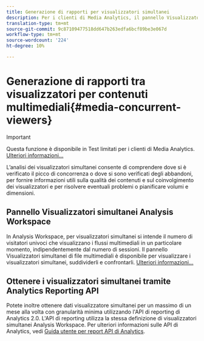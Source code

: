 ```yaml
---
title: Generazione di rapporti per visualizzatori simultanei
description: Per i clienti di Media Analytics, il pannello Visualizzatori simultanei di  Analysis Workspace consente di analizzare i visualizzatori simultanei per comprendere dove si è verificato il picco di concorrenza o dove si sono verificati i rilasci.
translation-type: tm+mt
source-git-commit: 9c87109477518dd647b263edfa6bcf89be3e067d
workflow-type: tm+mt
source-wordcount: '224'
ht-degree: 10%

---
```



# Generazione di rapporti tra visualizzatori per contenuti multimediali{#media-concurrent-viewers}

>[!IMPORTANT]
>
>Questa funzione è disponibile in Test limitati per i clienti di Media Analytics. [Ulteriori informazioni...](https://docs.adobe.com/content/help/it-IT/analytics/landing/an-releases.html)

L’analisi dei visualizzatori simultanei consente di comprendere dove si è verificato il picco di concorrenza o dove si sono verificati degli abbandoni, per fornire informazioni utili sulla qualità dei contenuti e sul coinvolgimento dei visualizzatori e per risolvere eventuali problemi o pianificare volumi e dimensioni.

## Pannello Visualizzatori simultanei  Analysis Workspace

In  Analysis Workspace, per visualizzatori simultanei si intende il numero di visitatori univoci che visualizzano i flussi multimediali in un particolare momento, indipendentemente dal numero di sessioni. Il pannello Visualizzatori simultanei di file multimediali è disponibile per visualizzare i visualizzatori simultanei, suddividerli e confrontarli. [Ulteriori informazioni...](https://docs.adobe.com/content/help/en/analytics/analyze/analysis-workspace/panels/media-concurrent-viewers.html)

## Ottenere i visualizzatori simultanei tramite Analytics Reporting API

Potete inoltre ottenere dati visualizzatore simultanei per un massimo di un mese alla volta con granularità minima utilizzando l&#39;API di reporting di Analytics 2.0. L&#39;API di reporting utilizza la stessa definizione di visualizzatori simultanei  Analysis Workspace.  Per ulteriori informazioni sulle API di Analytics, vedi [Guida utente per report API di Analytics](https://www.adobe.io/apis/experiencecloud/analytics/docs.html#!AdobeDocs/analytics-2.0-apis/master/reporting-guide.md).
